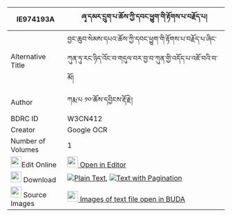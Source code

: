 |IE974193A|ཞྭ་དམར་དྲུག་པ་ཆོས་ཀྱི་དབང་ཕྱུག་གི་རྟོགས་པ་བརྗོད་པ། 
| --- | --- 
|Alternative Title |བྱང་ཆུབ་སེམས་དཔའ་ཆོས་ཀྱི་དབང་ཕྱུག་གི་རྟོགས་པ་བརྗོད་པ་ཞིང་ཀུན་ཏུ་རང་ཉིད་འོང་བ་གདུལ་བར་བྱ་བ་ཀུན་གྱི་འདོད་པ་འཇོ་བའི་བ་མོ།
|Author| ཀརྨ་པ ༡༠་ཆོས་དབྱིངས་རྡོ་རྗེ།
|BDRC ID | W3CN412
|Creator | Google OCR
|Number of Volumes| 1
|<img width="25" src="https://img.icons8.com/color/25/000000/edit-property.png">Edit Online| [<img width="25" src="https://avatars.githubusercontent.com/u/45091458?s=200&v=4"> Open in Editor](http://editor.openpecha.org/IE974193A)
|<img width="25" src="https://img.icons8.com/fluent/48/000000/download-2.png"/>  Download | [![](https://img.icons8.com/color/20/000000/txt.png)Plain Text](https://github.com/Openpecha/IE974193A/releases/download/v1/shyamar_drukpa_cho_kyi_wangchu_plain_IE974193A.zip), [![](https://img.icons8.com/color/20/000000/txt.png)Text with Pagination](https://github.com/Openpecha/IE974193A/releases/download/v1/shyamar_drukpa_cho_kyi_wangchu_pages_IE974193A.zip)
|<img width="25" src="https://img.icons8.com/plasticine/100/000000/pictures-folder.png"/>  Source Images | [<img width="25" src="https://library.bdrc.io/icons/BUDA-small.svg"> Images of text file open in BUDA](https://library.bdrc.io/show/bdr:W3CN412)
